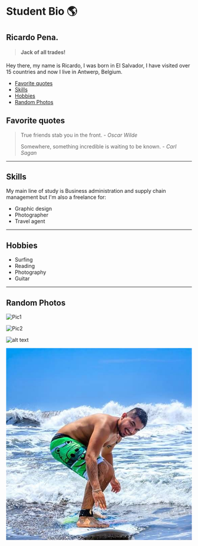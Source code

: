 # Student Bio :earth_americas:

## Ricardo Pena.

> #### Jack of all trades!

Hey there, my name is Ricardo, I was born in El Salvador, I have visited over 15
countries and now I live in Antwerp, Belgium.


  - [Favorite quotes](#favorite-quotes)
  - [Skills](#skills)
  - [Hobbies](#hobbies)
  - [Random Photos](#random-photos)

## Favorite quotes

> True friends stab you in the front. - _Oscar Wilde_
>
> Somewhere, something incredible is waiting to be known. - _Carl Sagan_

---

## Skills

My main line of study is Business administration and supply chain management but
I'm also a freelance for:

- Graphic design
- Photographer
- Travel agent

---

## Hobbies

- Surfing
- Reading
- Photography
- Guitar

---

## Random Photos

![Pic1](./assets/pic2.jpg)

![Pic2](./assets/pic4.jpg)

![alt text](./assets/pic7.jpg)

![alt text](./assets/rick.jpg)
